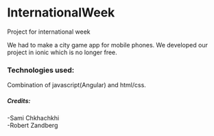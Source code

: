 # InternationalWeek
Project for international week

We had to make a city game app for mobile phones. We developed our project in ionic which is no longer free.

### Technologies used:
Combination of javascript(Angular) and html/css.

##### Credits:
-Sami Chkhachkhi  
-Robert Zandberg
